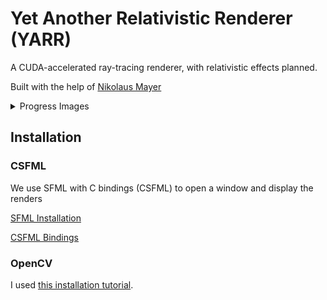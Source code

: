 # Yet Another Relativistic Renderer (YARR)

A CUDA-accelerated ray-tracing renderer, with relativistic effects planned.

Built with the help of [Nikolaus Mayer](https://github.com/nikolausmayer/raytracing-from-scratch/)

<details>
  <summary>Progress Images</summary>

  ## Sky and Ground
  ![](media/00_SkyGround.png)

  ## Plane Depth
  ![](media/01_PlaneDepth.png)

  ## Triangles
  ![](media/02_Triangles.png)

  ## Mirrors
  ![](media/03_Mirrors.png)

  ## Light Energy
  ![](media/04_LightEnergy.png)

  ## Spheres
  ![](media/05_Spheres.png)

  ## Phong Lighting
  ![](media/06_PhongLighting.png)

  ## Shadows
  ![](media/07_Shadows.png)

  ## Antialiasing, Soft Shadows, Depth of Field
  ![](media/08_Antialiasing_SoftShadows_DepthOfField.png)

  ## Ground Texture
  ![](media/09_Ground_Texture.png)

  ## Rotation Matrices, Callbacks
  ![](media/10_Rotation.gif)

</details>

## Installation

### CSFML

We use SFML with C bindings (CSFML) to open a window and display the renders

[SFML Installation](https://www.sfml-dev.org/tutorials/2.5/start-linux.php)

[CSFML Bindings](https://www.sfml-dev.org/download/csfml/)

### OpenCV

I used [this installation tutorial](https://docs.opencv.org/4.x/d7/d9f/tutorial_linux_install.html).

